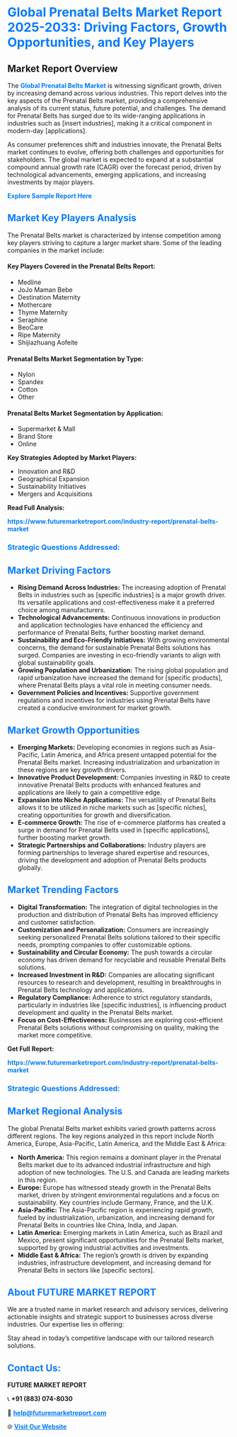 <h1 style="color: #007BFF;">Global Prenatal Belts Market Report 2025-2033: Driving Factors, Growth Opportunities, and Key Players</h1>

<section id="overview">
<h2>Market Report Overview</h2>
<p>The <a href="https://www.futuremarketreport.com/industry-report/prenatal-belts-market" style="color: #007BFF; text-decoration: none;"><strong>Global Prenatal Belts Market</strong></a> is witnessing significant growth, driven by increasing demand across various industries. This report delves into the key aspects of the Prenatal Belts market, providing a comprehensive analysis of its current status, future potential, and challenges. The demand for Prenatal Belts has surged due to its wide-ranging applications in industries such as [insert industries], making it a critical component in modern-day [applications].</p>
<p>As consumer preferences shift and industries innovate, the Prenatal Belts market continues to evolve, offering both challenges and opportunities for stakeholders. The global market is expected to expand at a substantial compound annual growth rate (CAGR) over the forecast period, driven by technological advancements, emerging applications, and increasing investments by major players.</p>
</section>

<section id="overview">
<p><a href="https://www.futuremarketreport.com/request-sample/reportId=61876" style="color: #007BFF; text-decoration: none;"><strong>Explore Sample Report Here</strong></a></p>
</section>

<section id="key-players">
<h2 style="color: #007BFF;">Market Key Players Analysis</h2>
<p>The Prenatal Belts market is characterized by intense competition among key players striving to capture a larger market share. Some of the leading companies in the market include:</p>
<h4>Key Players Covered in the Prenatal Belts Report:</h4>
<ul><li>Medline</li><li>JoJo Maman Bebe</li><li>Destination Maternity</li><li>Mothercare</li><li>Thyme Maternity</li><li>Seraphine</li><li>BeoCare</li><li>Ripe Maternity</li><li>Shijiazhuang Aofeite</li></ul>
<h4>Prenatal Belts Market Segmentation by Type:</h4>
<ul><li>Nylon</li><li>Spandex</li><li>Cotton</li><li>Other</li></ul>

<h4>Prenatal Belts Market Segmentation by Application:</h4>
<ul><li>Supermarket &amp; Mall</li><li>Brand Store</li><li>Online</li></ul>
<p><strong>Key Strategies Adopted by Market Players:</strong></p>
<ul>
<li>Innovation and R&D</li>
<li>Geographical Expansion</li>
<li>Sustainability Initiatives</li>
<li>Mergers and Acquisitions</li>
</ul>
</section>

<section>
<p><strong>Read Full Analysis: </strong></p><a href="https://www.futuremarketreport.com/industry-report/prenatal-belts-market" style="color: #007BFF; text-decoration: none;"><strong>https://www.futuremarketreport.com/industry-report/prenatal-belts-market</strong></a>
<h3 style="color: #007BFF;">Strategic Questions Addressed:</h3>
</section>

<section id="driving-factors">
<h2 style="color: #007BFF;">Market Driving Factors</h2>
<ul>
<li><strong>Rising Demand Across Industries:</strong> The increasing adoption of Prenatal Belts in industries such as [specific industries] is a major growth driver. Its versatile applications and cost-effectiveness make it a preferred choice among manufacturers.</li>
<li><strong>Technological Advancements:</strong> Continuous innovations in production and application technologies have enhanced the efficiency and performance of Prenatal Belts, further boosting market demand.</li>
<li><strong>Sustainability and Eco-Friendly Initiatives:</strong> With growing environmental concerns, the demand for sustainable Prenatal Belts solutions has surged. Companies are investing in eco-friendly variants to align with global sustainability goals.</li>
<li><strong>Growing Population and Urbanization:</strong> The rising global population and rapid urbanization have increased the demand for [specific products], where Prenatal Belts plays a vital role in meeting consumer needs.</li>
<li><strong>Government Policies and Incentives:</strong> Supportive government regulations and incentives for industries using Prenatal Belts have created a conducive environment for market growth.</li>
</ul>
</section>

<section id="growth-opportunities">
<h2 style="color: #007BFF;">Market Growth Opportunities</h2>
<ul>
<li><strong>Emerging Markets:</strong> Developing economies in regions such as Asia-Pacific, Latin America, and Africa present untapped potential for the Prenatal Belts market. Increasing industrialization and urbanization in these regions are key growth drivers.</li>
<li><strong>Innovative Product Development:</strong> Companies investing in R&D to create innovative Prenatal Belts products with enhanced features and applications are likely to gain a competitive edge.</li>
<li><strong>Expansion into Niche Applications:</strong> The versatility of Prenatal Belts allows it to be utilized in niche markets such as [specific niches], creating opportunities for growth and diversification.</li>
<li><strong>E-commerce Growth:</strong> The rise of e-commerce platforms has created a surge in demand for Prenatal Belts used in [specific applications], further boosting market growth.</li>
<li><strong>Strategic Partnerships and Collaborations:</strong> Industry players are forming partnerships to leverage shared expertise and resources, driving the development and adoption of Prenatal Belts products globally.</li>
</ul>
</section>

<section id="trending-factors">
<h2 style="color: #007BFF;">Market Trending Factors</h2>
<ul>
<li><strong>Digital Transformation:</strong> The integration of digital technologies in the production and distribution of Prenatal Belts has improved efficiency and customer satisfaction.</li>
<li><strong>Customization and Personalization:</strong> Consumers are increasingly seeking personalized Prenatal Belts solutions tailored to their specific needs, prompting companies to offer customizable options.</li>
<li><strong>Sustainability and Circular Economy:</strong> The push towards a circular economy has driven demand for recyclable and reusable Prenatal Belts solutions.</li>
<li><strong>Increased Investment in R&D:</strong> Companies are allocating significant resources to research and development, resulting in breakthroughs in Prenatal Belts technology and applications.</li>
<li><strong>Regulatory Compliance:</strong> Adherence to strict regulatory standards, particularly in industries like [specific industries], is influencing product development and quality in the Prenatal Belts market.</li>
<li><strong>Focus on Cost-Effectiveness:</strong> Businesses are exploring cost-efficient Prenatal Belts solutions without compromising on quality, making the market more competitive.</li>
</ul>
</section>

<section>
<p><strong>Get Full Report: </strong></p><a href="https://www.futuremarketreport.com/industry-report/prenatal-belts-market" style="color: #007BFF; text-decoration: none;"><strong>https://www.futuremarketreport.com/industry-report/prenatal-belts-market</strong></a>
<h3 style="color: #007BFF;">Strategic Questions Addressed:</h3>
</section>


<section id="regional-analysis">
<h2 style="color: #007BFF;">Market Regional Analysis</h2>
<p>The global Prenatal Belts market exhibits varied growth patterns across different regions. The key regions analyzed in this report include North America, Europe, Asia-Pacific, Latin America, and the Middle East & Africa:</p>
<ul>
<li><strong>North America:</strong> This region remains a dominant player in the Prenatal Belts market due to its advanced industrial infrastructure and high adoption of new technologies. The U.S. and Canada are leading markets in this region.</li>
<li><strong>Europe:</strong> Europe has witnessed steady growth in the Prenatal Belts market, driven by stringent environmental regulations and a focus on sustainability. Key countries include Germany, France, and the U.K.</li>
<li><strong>Asia-Pacific:</strong> The Asia-Pacific region is experiencing rapid growth, fueled by industrialization, urbanization, and increasing demand for Prenatal Belts in countries like China, India, and Japan.</li>
<li><strong>Latin America:</strong> Emerging markets in Latin America, such as Brazil and Mexico, present significant opportunities for the Prenatal Belts market, supported by growing industrial activities and investments.</li>
<li><strong>Middle East & Africa:</strong> The region’s growth is driven by expanding industries, infrastructure development, and increasing demand for Prenatal Belts in sectors like [specific sectors].</li>
</ul>
</section>

<footer>
<h2 style="color: #007BFF;">About FUTURE MARKET REPORT</h2>
<p>We are a trusted name in market research and advisory services, delivering actionable insights and strategic support to businesses across diverse industries. Our expertise lies in offering:</p>

<p>Stay ahead in today’s competitive landscape with our tailored research solutions.</p>

<h2 style="color: #007BFF;">Contact Us:</h2>
<p><strong>FUTURE MARKET REPORT</strong></p>
<p>📞 <strong>+91 (883) 074-8030</strong></p>
<p>📧 <strong><a href="mailto:help@futuremarketreport.com" style="color: #007BFF;">help@futuremarketreport.com</a></strong></p>
<p>🌐 <strong><a href="https://www.futuremarketreport.com/" style="color: #007BFF;">Visit Our Website</a></strong></p>
</footer>